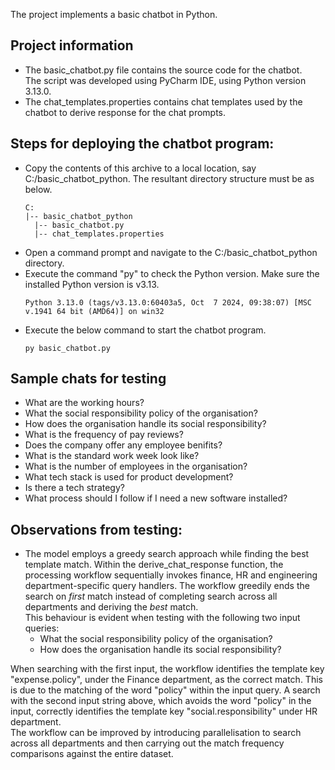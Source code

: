 The project implements a basic chatbot in Python.

## Project information
* The basic_chatbot.py file contains the source code for the chatbot.  
  The script was developed using PyCharm IDE, using Python version 3.13.0.
* The chat_templates.properties contains chat templates used by the chatbot to derive response for the chat prompts.

## Steps for deploying the chatbot program:
* Copy the contents of this archive to a local location, say C:/basic_chatbot_python. The resultant directory structure must be as below.
  ```
  C:
  |-- basic_chatbot_python
  	|-- basic_chatbot.py
  	|-- chat_templates.properties
  ```
* Open a command prompt and navigate to the C:/basic_chatbot_python directory.
* Execute the command "py" to check the Python version. Make sure the installed Python version is v3.13.
  ```
  Python 3.13.0 (tags/v3.13.0:60403a5, Oct  7 2024, 09:38:07) [MSC v.1941 64 bit (AMD64)] on win32
  ```
* Execute the below command to start the chatbot program.
  ```
  py basic_chatbot.py
  ```

## Sample chats for testing
- What are the working hours?
- What the social responsibility policy of the organisation?
- How does the organisation handle its social responsibility?
- What is the frequency of pay reviews?
- Does the company offer any employee benifits?
- What is the standard work week look like?
- What is the number of employees in the organisation?
- What tech stack is used for product development?
- Is there a tech strategy?
- What process should I follow if I need a new software installed?

## Observations from testing:
* The model employs a greedy search approach while finding the best template match. Within the derive_chat_response function, the processing workflow sequentially invokes finance, HR and engineering department-specific query handlers. The workflow greedily ends the search on _first_ match instead of completing search across all departments and deriving the _best_ match.  
  This behaviour is evident when testing with the following two input queries:  
  - What the social responsibility policy of the organisation?
  - How does the organisation handle its social responsibility?

When searching with the first input, the workflow identifies the template key "expense.policy", under the Finance department, as the correct match. This is due to the matching of the word "policy" within the input query. A search with the second input string above, which avoids the word "policy" in the input, correctly identifies the template key "social.responsibility" under HR department.  
The workflow can be improved by introducing parallelisation to search across all departments and then carrying out the match frequency comparisons against the entire dataset.
